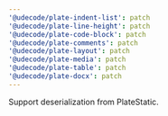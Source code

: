 ```yaml
---
'@udecode/plate-indent-list': patch
'@udecode/plate-line-height': patch
'@udecode/plate-code-block': patch
'@udecode/plate-comments': patch
'@udecode/plate-layout': patch
'@udecode/plate-media': patch
'@udecode/plate-table': patch
'@udecode/plate-docx': patch
---
```


Support deserialization from PlateStatic.
